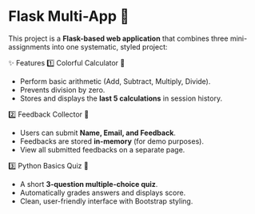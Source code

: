 # Flask Multi-App 🚀

This project is a **Flask-based web application** that combines three mini-assignments into one systematic, styled project:

✨ Features
 1️⃣ Colorful Calculator 🧮
- Perform basic arithmetic (Add, Subtract, Multiply, Divide).
- Prevents division by zero.
- Stores and displays the **last 5 calculations** in session history.

 2️⃣ Feedback Collector 💙
- Users can submit **Name, Email, and Feedback**.
- Feedbacks are stored **in-memory** (for demo purposes).
- View all submitted feedbacks on a separate page.

 3️⃣ Python Basics Quiz 🐍
- A short **3-question multiple-choice quiz**.
- Automatically grades answers and displays score.
- Clean, user-friendly interface with Bootstrap styling.

